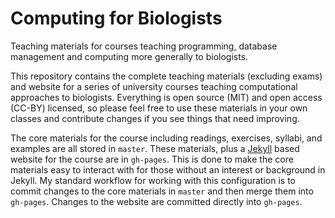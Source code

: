 # Computing for Biologists

Teaching materials for courses teaching programming, database management and
computing more generally to biologists.

This repository contains the complete teaching materials (excluding exams) and
website for a series of university courses teaching computational approaches to
biologists. Everything is open source (MIT) and open access (CC-BY) licensed, so
please feel free to use these materials in your own classes and contribute
changes if you see things that need improving.

The core materials for the course including readings, exercises, syllabi, and
examples are all stored in `master`. These materials, plus a
[Jekyll](http://jekyllrb.com/) based website for the course are in
`gh-pages`. This is done to make the core materials easy to interact with for
those without an interest or background in Jekyll. My standard workflow for
working with this configuration is to commit changes to the core materials in
`master` and then merge them into `gh-pages`. Changes to the website are
committed directly into `gh-pages`.
